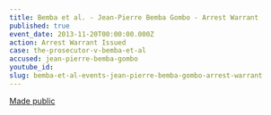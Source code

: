 ```yaml
---
title: Bemba et al. - Jean-Pierre Bemba Gombo - Arrest Warrant
published: true
event_date: 2013-11-20T00:00:00.000Z
action: Arrest Warrant Issued
case: the-prosecutor-v-bemba-et-al
accused: jean-pierre-bemba-gombo
youtube_id:
slug: bemba-et-al-events-jean-pierre-bemba-gombo-arrest-warrant
---
```



[Made public](http://www.icc-cpi.int/iccdocs/doc/doc504390.PDF)